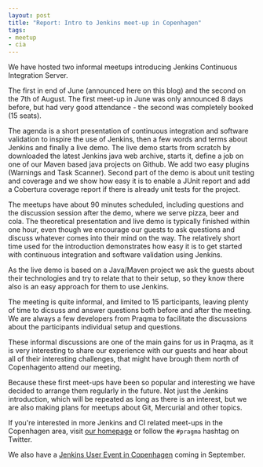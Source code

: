 ```yaml
---
layout: post
title: "Report: Intro to Jenkins meet-up in Copenhagen"
tags:
- meetup
- cia
---
```


We have hosted two informal meetups introducing Jenkins Continuous Integration Server. 

The first in end of June (announced here on this blog) and the second on the 7th of August. The first meet-up in June was only announced 8 days before, but had very good attendance  - the second was completely booked (15 seats). 

The agenda is a short presentation of continuous integration and software validation to inspire the use of Jenkins, then a few words and terms about Jenkins and finally a live demo.
The live demo starts from scratch by downloaded the latest Jenkins java web archive, starts it, define a job on one of our Maven based java projects on Github. We add two easy plugins (Warnings and Task Scanner). Second part of the demo is about unit testing and coverage and we show how easy it is to enable a JUnit report and add a Cobertura coverage report if there is already unit tests for the project.

The meetups have about 90 minutes scheduled, including questions and the discussion session after the demo, where we serve pizza, beer and cola. The theoretical presentation and live demo is typically finished within one hour, even though we encourage our guests to ask questions and discuss whatever comes into their mind on the way. The relatively short time used for the introduction demonstrates how easy it is to get started with continuous integration and software validation using Jenkins.

As the live demo is based on a Java/Maven project we ask the guests about their technologies and try to relate that to their setup, so they know there also is an easy approach for them to use Jenkins.

The meeting is quite informal, and limited to 15 participants, leaving plenty of time to dicsuss and answer questions both before and after the meeting. We are always a few developers from Praqma to facilitate the discussions about the participants individual setup and questions.

These informal discussions are one of the main gains for us in Praqma, as it  is very interesting to share our experience with our guests and hear about all of their interesting challenges, that might have brough them north of Copenhagento attend our meeting.

Because these first meet-ups have been so popular and interesting we have decided to arrange them regularly in the future. Not just the Jenkins introduction, which will be repeated as long as there is an interest, but we are also making plans for meetups about Git, Mercurial and other topics.


If you're interested in more Jenkins and CI related meet-ups in the Copenhagen area, visit [our homepage](http://www.praqma.net) or follow the `#pragma` hashtag on Twitter.


We also have a [Jenkins User Event in Copenhagen](http://www.praqma.net/jciusrcph12) coming in September.


